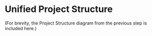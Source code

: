 # **Unified Project Structure**

(For brevity, the Project Structure diagram from the previous step is included here.)
